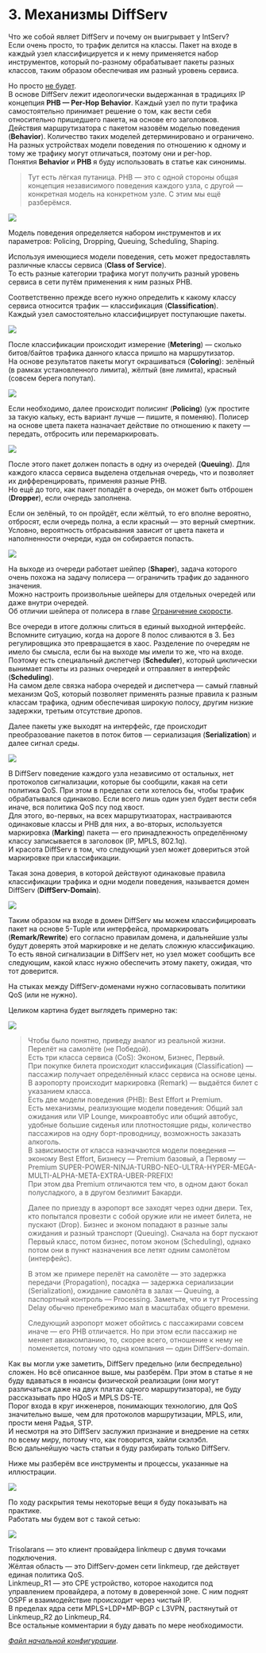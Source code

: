 # 3. Механизмы DiffServ

Что же собой являет DiffServ и почему он выигрывает у IntServ?  
Если очень просто, то трафик делится на классы. Пакет на входе в каждый узел классифицируется и к нему применяется набор инструментов, который по-разному обрабатывает пакеты разных классов, таким образом обеспечивая им разный уровень сервиса.  
  
Но просто [не будет](https://cs5.pikabu.ru/images/big_size_comm/2015-11_1/1446439461128686990.jpg).  
В основе DiffServ лежит идеологически выдержанная в традициях IP концепция **PHB — Per-Hop Behavior**. Каждый узел по пути трафика самостоятельно принимает решение о том, как вести себя относительно пришедшего пакета, на основе его заголовков.  
Действия маршрутизатора с пакетом назовём моделью поведения \(**Behavior**\). Количество таких моделей детерминировано и ограничено. На разных устройствах модели поведения по отношению к одному и тому же трафику могут отличаться, поэтому они и per-hop.  
Понятия **Behavior** и **PHB** я буду использовать в статье как синонимы.  


> Тут есть лёгкая путаница. PHB — это с одной стороны общая концепция независимого поведения каждого узла, с другой — конкретная модель на конкретном узле. С этим мы ещё разберёмся.

![](../.gitbook/assets/image%20%2845%29.png)

  
Модель поведения определяется набором инструментов и их параметров: Policing, Dropping, Queuing, Scheduling, Shaping.  
  
Используя имеющиеся модели поведения, сеть может предоставлять различные классы сервиса \(**Class of Service**\).   
То есть разные категории трафика могут получить разный уровень сервиса в сети путём применения к ним разных PHB.  
  
Соответственно прежде всего нужно определить к какому классу сервиса относится трафик — классификация \(**Classification**\).  
Каждый узел самостоятельно классифицирует поступающие пакеты. 

![](../.gitbook/assets/image%20%28110%29.png)

  
  
После классификации происходит измерение \(**Metering**\) — сколько битов/байтов трафика данного класса пришло на маршрутизатор.  
На основе результатов пакеты могут окрашиваться \(**Coloring**\): зелёный \(в рамках установленного лимита\), жёлтый \(вне лимита\), красный \(совсем берега попутал\). 

![](../.gitbook/assets/image%20%28104%29.png)

  
Если необходимо, далее происходит полисинг \(**Policing**\) \(уж простите за такую кальку, есть вариант лучше — пишите, я поменяю\). Полисер на основе цвета пакета назначает действие по отношению к пакету — передать, отбросить или перемаркировать.

![](../.gitbook/assets/image%20%2811%29.png)

  
После этого пакет должен попасть в одну из очередей \(**Queuing**\). Для каждого класса сервиса выделена отдельная очередь, что и позволяет их дифференцировать, применяя разные PHB.  
Но ещё до того, как пакет попадёт в очередь, он может быть отброшен \(**Dropper**\), если очередь заполнена.  
  
Если он зелёный, то он пройдёт, если жёлтый, то его вполне вероятно, отбросят, если очередь полна, а если красный — это верный смертник. Условно, вероятность отбрасывания зависит от цвета пакета и наполненности очереди, куда он собирается попасть.

![](../.gitbook/assets/image%20%2814%29.png)

  
На выходе из очереди работает шейпер \(**Shaper**\), задача которого очень похожа на задачу полисера — ограничить трафик до заданного значения.   
Можно настроить произвольные шейперы для отдельных очередей или даже внутри очередей.  
Об отличии шейпера от полисера в главе [Ограничение скорости](http://linkmeup.ru/uploads/sdsm-15-qos.html#SHAPING-VS-POLICING).  
  
Все очереди в итоге должны слиться в единый выходной интерфейс.   
Вспомните ситуацию, когда на дороге 8 полос сливаются в 3. Без регулировщика это превращается в хаос. Разделение по очередям не имело бы смысла, если бы на выходе мы имели то же, что на входе.  
Поэтому есть специальный диспетчер \(**Scheduler**\), который циклически вынимает пакеты из разных очередей и отправляет в интерфейс \(**Scheduling**\).  
На самом деле связка набора очередей и диспетчера — самый главный механизм QoS, который позволяет применять разные правила к разным классам трафика, одним обеспечивая широкую полосу, другим низкие задержки, третьим отсутствие дропов.  
  
Далее пакеты уже выходят на интерфейс, где происходит преобразование пакетов в поток битов — сериализация \(**Serialization**\) и далее сигнал среды.

![](../.gitbook/assets/image%20%28112%29.png)

  
В DiffServ поведение каждого узла независимо от остальных, нет протоколов сигнализации, которые бы сообщили, какая на сети политика QoS. При этом в пределах сети хотелось бы, чтобы трафик обрабатывался одинаково. Если всего лишь один узел будет вести себя иначе, вся политика QoS псу под хвост.  
Для этого, во-первых, на всех маршрутизаторах, настраиваются одинаковые классы и PHB для них, а во-вторых, используется маркировка \(**Marking**\) пакета — его принадлежность определённому классу записывается в заголовок \(IP, MPLS, 802.1q\).  
И красота DiffServ в том, что следующий узел может довериться этой маркировке при классификации.  
  
Такая зона доверия, в которой действуют одинаковые правила классификации трафика и одни модели поведения, называется домен DiffServ \(**DiffServ-Domain**\).

![](../.gitbook/assets/image%20%2829%29.png)

  
Таким образом на входе в домен DiffServ мы можем классифицировать пакет на основе 5-Tuple или интерфейса, промаркировать \(**Remark/Rewrite**\) его согласно правилам домена, и дальнейшие узлы будут доверять этой маркировке и не делать сложную классификацию.  
То есть явной сигнализации в DiffServ нет, но узел может сообщить все следующим, какой класс нужно обеспечить этому пакету, ожидая, что тот доверится.  
  
На стыках между DiffServ-доменами нужно согласовывать политики QoS \(или не нужно\).  
  
Целиком картина будет выглядеть примерно так:

![](../.gitbook/assets/image%20%2822%29.png)

> Чтобы было понятно, приведу аналог из реальной жизни.  
> Перелёт на самолёте \(не Победой\).   
> Есть три класса сервиса \(CoS\): Эконом, Бизнес, Первый.   
> При покупке билета происходит классификация \(Classification\) — пассажир получает определённый класс сервиса на основе цены.  
> В аэропорту происходит маркировка \(Remark\) — выдаётся билет с указанием класса.  
> Есть две модели поведения \(PHB\): Best Effort и Premium.  
> Есть механизмы, реализующие модели поведения: Общий зал ожидания или VIP Lounge, микроавтобус или общий автобус, удобные большие сиденья или плотностоящие ряды, количество пассажиров на одну борт-проводницу, возможность заказать алкоголь.  
> В зависимости от класса назначаются модели поведения — эконому Best Effort, Бизнесу — Premium базовый, а Первому — Premium SUPER-POWER-NINJA-TURBO-NEO-ULTRA-HYPER-MEGA-MULTI-ALPHA-META-EXTRA-UBER-PREFIX!  
> При этом два Premium отличаются тем что, в одном дают бокал полусладкого, а в другом безлимит Бакарди.  
>   
> Далее по приезду в аэропорт все заходят через одни двери. Тех, кто попытался провезти с собой оружие или не имеет билета, не пускают \(Drop\). Бизнес и эконом попадают в разные залы ожидания и разный транспорт \(Queuing\). Сначала на борт пускают Первый класс, потом бизнес, потом эконом \(Scheduling\), однако потом они в пункт назначения все летят одним самолётом \(интерфейс\).  
>   
> В этом же примере перелёт на самолёте — это задержка передачи \(Propagation\), посадка — задержка сериализации \(Serialization\), ожидание самолёта в залах — Queuing, а паспортный контроль — Processing. Заметьте, что и тут Processing Delay обычно пренебрежимо мал в масштабах общего времени.   
>   
> Следующий аэропорт может обойтись с пассажирами совсем иначе — его PHB отличается. Но при этом если пассажир не меняет авиакомпанию, то, скорее всего, отношение к нему не поменяется, потому что одна компания — один DiffServ-domain.

Как вы могли уже заметить, DiffServ предельно \(или беспредельно\) сложен. Но всё описанное выше, мы разберём. При этом в статье я не буду вдаваться в нюансы физической реализации \(они могут различаться даже на двух платах одного маршрутизатора\), не буду рассказывать про HQoS и MPLS DS-TE.  
Порог входа в круг инженеров, понимающих технологию, для QoS значительно выше, чем для протоколов маршрутизации, MPLS, или, прости меня Радья, STP.  
И несмотря на это DiffServ заслужил признание и внедрение на сетях по всему миру, потому что, как говорится, хайли скэлэбл.  
Всю дальнейшую часть статьи я буду разбирать только DiffServ.  
  
Ниже мы разберём все инструменты и процессы, указанные на иллюстрации.

![](../.gitbook/assets/image%20%2873%29.png)

  
По ходу раскрытия темы некоторые вещи я буду показывать на практике.  
Работать мы будем вот с такой сетью:

![](../.gitbook/assets/image%20%28116%29.png)

  
Trisolarans — это клиент провайдера linkmeup с двумя точками подключения.  
Жёлтая область — это DiffServ-домен сети linkmeup, где действует единая политика QoS.  
Linkmeup\_R1 — это CPE устройство, которое находится под управлением провайдера, а потому в доверенной зоне. С ним поднят OSPF и взаимодействие происходит через чистый IP.  
В пределах ядра сети MPLS+LDP+MP-BGP с L3VPN, растянутый от Linkmeup\_R2 до Linkmeup\_R4.   
Все остальные комментарии я буду давать по мере необходимости.  
  
[_Файл начальной конфигурации_](https://docs.google.com/document/d/e/2PACX-1vRmqX4Zn20LhoAj-cmlZJq9XIB3YCE6VVgrh0Fa1E3cCW22R2S2xM4xIZu4PiTjBFvqulNLilmoaH7J/pub).

